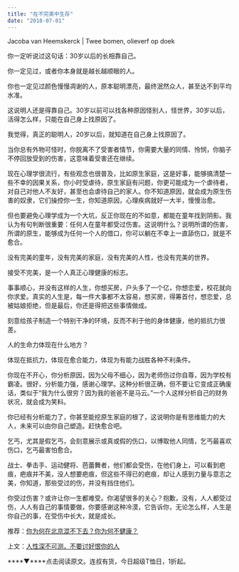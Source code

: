 ```yaml
---
title: "在不完美中生存"
date: "2018-07-01"
---
```


Jacoba van Heemskerck | Twee bomen, olieverf op doek

你一定听说过这句话：30岁以后的长相靠自己。

你一定见过，或者你本身就是越长越顺眼的人。

你也一定见过颜色慢慢凋谢的人，原本聪明漂亮，最终泯然众人，甚至达不到平均水准。

这说明人还是得靠自己。30岁以前可以找各种原因怪别人，怪世界，30岁以后，活得怎么样，只能在自己身上找原因了。

我觉得，真正的聪明人，20岁以后，就知道在自己身上找原因了。

当你总有外物可怪时，你脱离不了受害者情节，你需要大量的同情、怜悯，你脑子不停回放受到的伤害，这意味着受害还在继续。

现在心理学很流行，有些观念也很普及，比如原生家庭，这是好事，能够搞清楚一些不幸的因果关系，你小时受虐待，原生家庭有问题，你更可能成为一个虐待者，对自己对他人不友好，甚至也会虐待自己的家人。你不知道原因，就会成为原生伤害的奴隶，它们操控你一生，你知道原因，心理疾病就好一大半，慢慢治愈。

但也要避免心理学成为一个大坑，反正你现在的不如意，都能在童年找到阴影。我认为有句判断很重要：任何人在童年都受过伤害。这说明什么？说明所谓的伤害，所谓的原生，能够成为任何一个人的借口，你可以躺在不幸上一直舔伤口，就是不愈合。

没有完美的童年，没有完美的家庭，没有完美的人性，也没有完美的世界。

接受不完美，是一个人真正心理健康的标志。

事事顺心，并没有这样的人生，你想买房，户头多了一个亿，你想恋爱，校花就向你求爱。真实的人生是，每一件大事都不太容易，想买房，得筹首付，想恋爱，总被姑娘拒绝，但是最后，你还是得把这些事情做成。

刻意给孩子制造一个特别干净的环境，反而不利于他的身体健康，他的抵抗力很差。

人的生命力体现在什么地方？

体现在抵抗力，体现在愈合能力，体现为有能力战胜各种不利条件。

你现在不开心，你分析原因，因为父母不细心，因为老师伤过你自尊，因为学校有霸凌。很好，分析能力强，感谢心理学。这种分析很正确，但不要让它变成正确废话，类似于“我为什么很穷？因为我的爸爸不是马云。”一个人这样分析自己的财务状况，就会成为笑料。

你已经有分析能力了，你甚至能挖原生家庭的根了，这说明你是有思维能力的大人，未来可以由你自己塑造。赶快愈合吧。

乞丐，尤其是假乞丐，会刻意展示或真或假的伤口，以博取他人同情，乞丐最喜欢伤口，乞丐最害怕愈合。

战士、拳击手、运动健将、芭蕾舞者，他们都会受伤，在他们身上，可以看到疤痕，疤痕并不美，没人想要疤痕，但这些不得已的疤痕，却让人感到力量与意志之美，你知道，那些受过的伤，并没有挡住他们。

你受过伤害？或许让你一生都难受。你渴望很多的关心？抱歉，没有，人人都受过伤，人人有自己的事情要做，你要感谢这种冷漠，它告诉你，无论怎么样，人生是你自己的事，在受伤中长大，就是成长。

推荐：[你为何在北京混不下去？你为何不健康？](http://mp.weixin.qq.com/s?__biz=MjM5NDU0Mjk2MQ==&mid=2651626181&idx=1&sn=3f49c975d810ac126e185edf5f42acac&chksm=bd7e1edb8a0997cddc8c6e38a7e5d2ce8f7513bc5de6d689a20245971e5b23294e6a6430274a&scene=21#wechat_redirect)

上文：[人性深不可测，不要讨好恨你的人](http://mp.weixin.qq.com/s?__biz=MjM5NDU0Mjk2MQ==&mid=2651628753&idx=1&sn=7236086aae3756fe523aef183e9d9c09&chksm=bd7e20cf8a09a9d9a7a0e2db5b369c2afcf2a21d6415046127b3736b69ffe3298165cf09e472&scene=21#wechat_redirect)

****▼****点击阅读原文。连叔有货，今日超级T恤日，1折起。
